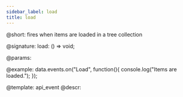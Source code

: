 ```yaml
---
sidebar_label: load
title: load
---          
```


@short: fires when items are loaded in a tree collection

@signature: load: () => void;
	
@params:

@example:
data.events.on("Load", function(){
	console.log("Items are loaded.");
});

@template:	api_event
@descr:
